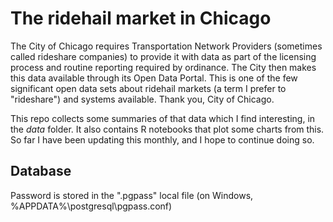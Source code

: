 # The ridehail market in Chicago

The City of Chicago requires Transportation Network Providers (sometimes called rideshare companies) to provide it with data as part of the licensing process and routine reporting required by ordinance. The City then makes this data available through its Open Data Portal. This is one of the few significant open data sets about ridehail markets (a term I prefer to "rideshare") and systems available. Thank you, City of Chicago.

This repo collects some summaries of that data which I find interesting, in the *data* folder. It also contains R notebooks that plot some charts from this. So far I have been updating this monthly, and I hope to continue doing so.

## Database

Password is stored in the ".pgpass" local file (on Windows, %APPDATA%\postgresql\pgpass.conf)
